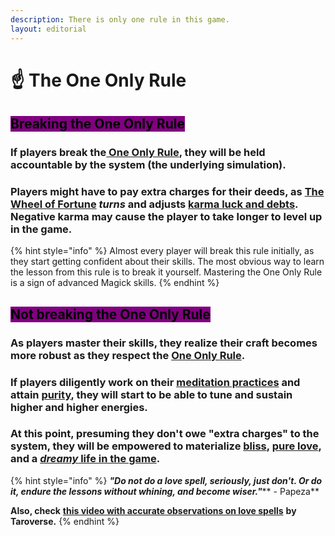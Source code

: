 ```yaml
---
description: There is only one rule in this game.
layout: editorial
---
```


# ☝️ The One Only Rule

## <mark style="background-color:purple;">Breaking the One Only Rule</mark>

### If players break the[ One Only Rule](./), they will be held accountable by the system (the underlying simulation).

### Players might have to pay extra charges for their deeds, as <mark style="color:purple;"></mark> [The Wheel of Fortune](../../../../../tarot/the-usdchoice-of-tarot/the-major-arcanas/the-major-arcana-in-details/10.-the-wheel-of-fortune/) <mark style="color:purple;"></mark> _turns_ and adjusts [karma luck and debts](../karma.md). Negative karma may cause the player to take longer to level up in the game.

<mark style="background-color:red;"></mark>

{% hint style="info" %}
Almost every player will break this rule initially, as they start getting confident about their skills. The most obvious way to learn the lesson from this rule is to break it yourself. Mastering the One Only Rule is a sign of advanced Magick skills.&#x20;
{% endhint %}

<mark style="background-color:purple;"></mark>

## <mark style="background-color:purple;">Not breaking the One Only Rule</mark>

### As players master their skills, they realize their craft becomes more robust as they respect the <mark style="color:green;"></mark> [One Only Rule](./).

### If players diligently work on their [meditation practices](../../../../../tarot/the-usdchoice-of-tarot/reading-tarot/meditation-groundwork/) and attain [purity](../purity.md), they will start to be able to tune and sustain higher and higher energies.&#x20;

### At this point, presuming they don't owe "extra charges" to the system, they will be empowered to materialize [bliss](../bliss/), [pure love](../unconditional-love/pure-love/), and a [_dreamy_ life in the game](../../../../../whats-reality/the-usdchoice-of-reality/why.md).

<mark style="background-color:yellow;"></mark>

{% hint style="info" %}
_**"Do not do a love spell, seriously, just don't. Or do it, endure the lessons without whining, and become wiser."**_** - Papeza**

**Also, check** [**this video with accurate observations on love spells**](https://www.youtube.com/watch?v=Sna0OdoJCkE) **by Taroverse.**
{% endhint %}
